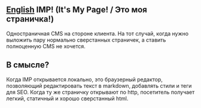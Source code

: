 [English](README.md)
IMP! (It's My Page! / Это моя страничка!)
-------------------

Одностраничная CMS на стороне клиента. На тот случай, когда нужно выложить пару нормально сверстанных страничек, а ставить полноценную CMS не хочется. 

## В смысле?

Когда IMP открывается локально, это браузерный редактор, позволяющий редактировать текст в markdown, добавлять стили и теги для SEO. Когда ту же страничку открывают по http, посетитель получает легкий, статичный и хорошо сверстанный html.
